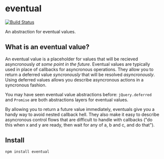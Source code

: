 # eventual

[![Build Status](https://secure.travis-ci.org/Gozala/eventual.png)](http://travis-ci.org/Gozala/eventual)

An abstraction for eventual values.

## What is an eventual value?

An eventual value is a placeholder for values that will be
recieved asyncronously *at some point in the future*. Eventual values are typically
used in place of callbacks for asyncronous operations. They allow you to
return a deferred value *syncronously* that will be resolved
*asyncronously*. Using deferred values allows you describe
asyncronous actions in a syncronous fashion.

You may have seen eventual value abstractions before: `jQuery.deferred` and
`Promise` are both abstractions layers for eventual values.

By allowing you to return a future value immediately, eventuals give you
a handy way to avoid nested callback hell. They also make it easy to
describe asyncronous control flows that are difficult to handle with
callbacks ("do this when x and y are ready, then wait for any of a, b
and c, and do that").

## Install

    npm install eventual


